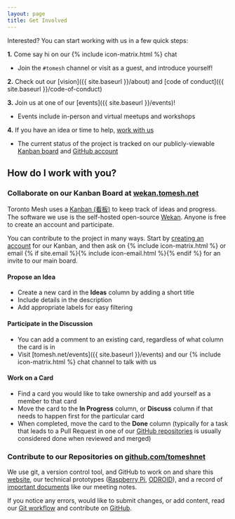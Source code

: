 ```yaml
---
layout: page
title: Get Involved
---
```


Interested? You can start working with us in a few quick steps:

**1.** Come say hi on our {% include icon-matrix.html %} chat

  - Join the `#tomesh` channel or visit as a guest, and introduce yourself!

**2.** Check out our [vision]({{ site.baseurl }}/about) and [code of conduct]({{ site.baseurl }}/code-of-conduct)

**3.** Join us at one of our [events]({{ site.baseurl }}/events)!

  - Events include in-person and virtual meetups and workshops

**4.** If you have an idea or time to help, [work with us](#work-with-us)

  - The current status of the project is tracked on our publicly-viewable [Kanban board](https://wekan.tomesh.net/b/LWS8X7sGFXqDgZ7ag/tomesh-net) and [GitHub account](https://github.com/tomeshnet)

<a name="work-with-us"></a>

## How do I work with you?

### Collaborate on our Kanban Board at [wekan.tomesh.net](https://wekan.tomesh.net)
Toronto Mesh uses a [Kanban (看板)](https://en.wikipedia.org/wiki/Kanban) to keep track of ideas and progress. The software we use is the self-hosted open-source [Wekan](https://github.com/wekan/wekan). Anyone is free to create an account and participate.

You can contribute to the project in many ways. Start by [creating an account](https://wekan.tomesh.net) for our Kanban, and then ask on {% include icon-matrix.html %} or email {% if site.email %}{% include icon-email.html %}{% endif %} for an invite to our main board.

#### Propose an Idea

- Create a new card in the **Ideas** column by adding a short title
- Include details in the description
- Add appropriate labels for easy filtering

#### Participate in the Discussion

- You can add a comment to an existing card, regardless of what column the card is in
- Visit [tomesh.net/events]({{ site.baseurl }}/events) and our {% include icon-matrix.html %} chat channel to talk with us

#### Work on a Card

- Find a card you would like to take ownership and add yourself as a member to that card
- Move the card to the **In Progress** column, or **Discuss** column if that needs to happen first for the particular card
- When completed, move the card to the **Done** column (typically for a task that leads to a Pull Request in one of our [GitHub repositories](https://github.com/tomeshnet/) is usually considered done when reviewed and merged)

### Contribute to our Repositories on [github.com/tomeshnet](https://github.com/tomeshnet/)
We use git, a version control tool, and GitHub to work on and share this [website](https://github.com/tomeshnet/tomesh.net), our technical prototypes ([Raspberry Pi](https://github.com/tomeshnet/prototype-cjdns-pi2), [ODROID](https://github.com/tomeshnet/prototype-cjdns-odroidc2)), and a record of [important documents](https://github.com/tomeshnet/documents) like our meeting notes.

If you notice any errors, would like to submit changes, or add content, read our [Git workflow](https://github.com/tomeshnet/documents/blob/master/CONTRIBUTING.md) and contribute on [GitHub](https://github.com/tomeshnet/).
